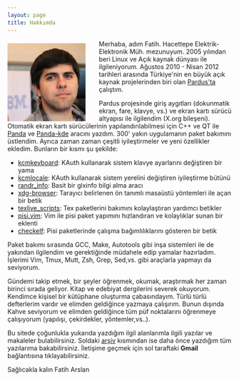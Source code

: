 ```yaml
---
layout: page
title: Hakkımda
---
```


<img src="/images/ftharsln.png" align="left" style="margin-right:30px; margin-top:7px;"> Merhaba, adım Fatih.  Hacettepe Elektrik-Elektronik Müh. mezunuyum. 2005 yılından beri Linux ve Açık kaynak dünyası ile ilgileniyorum. Ağustos 2010 - Nisan 2012 tarihleri arasında  Türkiye'nin en büyük açık kaynak projelerinden biri olan [Pardus'ta](http://www.pardus.org.tr/) çalıştım.

Pardus projesinde giriş aygıtları (dokunmatik ekran, fare, klavye, vs.) ve ekran kartı sürücü altyapısı ile ilgilendim (X.org bileşeni). Otomatik ekran kartı sürücülerinin yapılandırılabilmesi için C++ ve QT ile [Panda](http://svn.pardus.org.tr/uludag/trunk/panda/) ve [Panda-kde](http://svn.pardus.org.tr/uludag/trunk/kde/panda-kde/) aracını yazdım. 300' yakın uygulamanın paket bakımını üstlendim. Ayrıca zaman zaman çeşitli iyileştirmeler ve yeni özellikler ekledim. Bunların bir kısmı şu şekilde:

* [kcmkeyboard](http://svn.pardus.org.tr/uludag/trunk/playground/fatih.arslan/kauth_kcmkeyboard/): KAuth kullanarak sistem klavye ayarlarını değiştiren bir yama
* [kcmlocale](http://svn.pardus.org.tr/uludag/trunk/playground/fatih.arslan/kcmlocale/): KAuth kullanarak sistem yerelini değiştiren iyileştirme bütünü
* [randr_info](http://svn.pardus.org.tr/uludag/trunk/playground/fatih.arslan/randr_info/): Basit bir glxinfo bilgi alma aracı
* [xdg-browser](http://svn.pardus.org.tr/uludag/trunk/playground/fatih.arslan/xdg-browser/): Tarayıcı belirlenen ön tanımlı masaüstü yöntemleri ile açan bir betik
* [texlive_scripts](http://svn.pardus.org.tr/uludag/trunk/scripts/tex/): Tex paketlerini bakımını kolaylaştıran yardımcı betikler
* [pisi.vim](https://github.com/farslan/pisi-vim): Vim ile pisi paket yapımını hızlandıran ve kolaylıklar sunan bir eklenti
* [checkelf](http://svn.pardus.org.tr/uludag/trunk/scripts/checkelf): Pisi paketlerinde çalışma bağımlılıklarını gösteren bir betik

Paket bakımı sırasında GCC, Make, Autotools gibi inşa sistemleri ile de yakından ilgilendim ve gerektiğinde müdahele edip yamalar hazırladım. İşlerimi Vim, Tmux, Mutt, Zsh, Grep, Sed,vs. gibi araçlarla yapmayı da seviyorum.

Gündemi takip etmek, bir şeyler öğrenmek, okumak, araştırmak her zaman birinci sırada geliyor. Kitap ve edebiyat dergilerini severek okuyorum. Kendimce kişisel bir kütüphane oluşturma çabasındayım. Türlü türlü defterlerim vardır ve elimden geldiğince yazmaya çalışırım. Bunun dışında Kahve seviyorum ve elimden geldiğince tüm püf noktalarını öğrenmeye çalışıyorum (yapılışı, çekirdekler, yöntemler,vs..).

Bu sitede çoğunlukla yukarıda yazdığım ilgil alanlarımla ilgili yazılar ve makaleler bulabilirsiniz. Soldaki [arşiv](http://blog.arsln.org/archives/) kısmından ise daha önce yazdığım tüm yazılarıma bakabilirsiniz. İletişime geçmek için sol taraftaki **Gmail** bağlantısına tıklayabilirsiniz.

Sağlıcakla kalın Fatih Arslan
